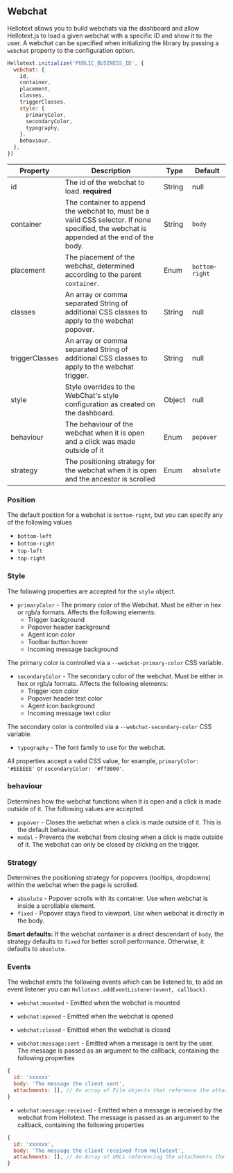## Webchat

Hellotext allows you to build webchats via the dashboard and allow Hellotext.js to load a given webchat with
a specific ID and show it to the user. A webchat can be specified when initializing the library by passing a `webchat` property
to the configuration option.

```js
Hellotext.initialize('PUBLIC_BUSINESS_ID', {
  webchat: {
    id,
    container,
    placement,
    classes,
    triggerClasses,
    style: {
      primaryColor,
      secondaryColor,
      typography,
    },
    behaviour,
  },
})
```

| Property       | Description                                                                                                                              | Type   | Default        |
| -------------- | ---------------------------------------------------------------------------------------------------------------------------------------- | ------ | -------------- |
| id             | The id of the webchat to load. **required**                                                                                              | String | null           |
| container      | The container to append the webchat to, must be a valid CSS selector. If none specified, the webchat is appended at the end of the body. | String | `body`         |
| placement      | The placement of the webchat, determined according to the parent `container`.                                                            | Enum   | `bottom-right` |
| classes        | An array or comma separated String of additional CSS classes to apply to the webchat popover.                                            | String | null           |
| triggerClasses | An array or comma separated String of additional CSS classes to apply to the webchat trigger.                                            | String | null           |
| style          | Style overrides to the WebChat's style configuration as created on the dashboard.                                                        | Object | null           |
| behaviour      | The behaviour of the webchat when it is open and a click was made outside of it                                                          | Enum   | `popover`      |
| strategy       | The positioning strategy for the webchat when it is open and the ancestor is scrolled                                                    | Enum   | `absolute`     |

### Position

The default position for a webchat is `bottom-right`, but you can specify any of the following values

- `bottom-left`
- `bottom-right`
- `top-left`
- `top-right`

### Style

The following properties are accepted for the `style` object.

- `primaryColor` - The primary color of the Webchat. Must be either in hex or rgb/a formats. Affects the following elements:
  - Trigger background
  - Popover header background
  - Agent icon color
  - Toolbar button hover
  - Incoming message background

The primary color is controlled via a `--webchat-primary-color` CSS variable.

- `secondaryColor` - The secondary color of the webchat. Must be either in hex or rgb/a formats. Affects the following elements:
  - Trigger icon color
  - Popover header text color
  - Agent icon background
  - Incoming message text color

The secondary color is controlled via a `--webchat-secondary-color` CSS variable.

- `typography` - The font family to use for the webchat.

All properties accept a valid CSS value, for example, `primaryColor: '#EEEEEE'` or `secondaryColor: '#ff0000'`.

### behaviour

Determines how the webchat functions when it is open and a click is made outside of it. The following values are accepted.

- `popover` - Closes the webchat when a click is made outside of it. This is the default behaviour.
- `modal` - Prevents the webchat from closing when a click is made outside of it. The webchat can only be closed by clicking on the trigger.

### Strategy

Determines the positioning strategy for popovers (tooltips, dropdowns) within the webchat when the page is scrolled.

- `absolute` - Popover scrolls with its container. Use when webchat is inside a scrollable element.
- `fixed` - Popover stays fixed to viewport. Use when webchat is directly in the body.

**Smart defaults:** If the webchat container is a direct descendant of `body`, the strategy defaults to `fixed` for better scroll performance. Otherwise, it defaults to `absolute`.

### Events

The webchat emits the following events which can be listened to, to add an event listener you can `Hellotext.addEventListener(event, callback)`.

- `webchat:mounted` - Emitted when the webchat is mounted
- `webchat:opened` - Emitted when the webchat is opened
- `webchat:closed` - Emitted when the webchat is closed

- `webchat:message:sent` - Emitted when a message is sent by the user. The message is passed as an argument to the callback, containing the following properties

```javascript
{
  id: 'xxxxxx'
  body: 'The message the client sent',
  attachments: [], // An array of File objects that reference the attachments the user sent.
}
```

- `webchat:message:received` - Emitted when a message is received by the webchat from Hellotext. The message is passed as an argument to the callback, containing the following properties

```javascript
{
  id: 'xxxxxx',
  body: 'The message the client received from Hellotext',
  attachments: [], // An Array of URLs referencing the attachments the user received.
}
```
